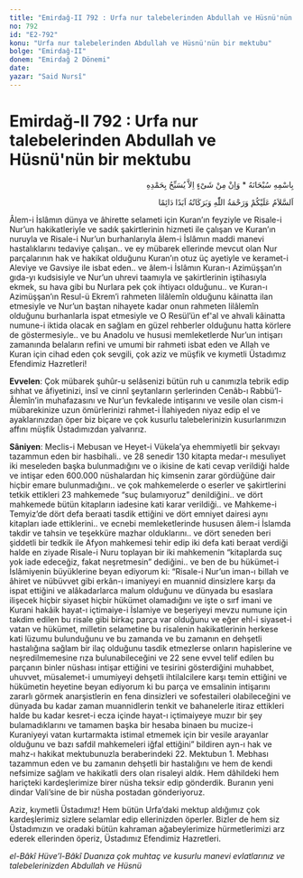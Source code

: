 ```yaml
---
title: "Emirdağ-II 792 : Urfa nur talebelerinden Abdullah ve Hüsnü'nün bir mektubu"
no: 792
id: "E2-792"
konu: "Urfa nur talebelerinden Abdullah ve Hüsnü'nün bir mektubu"
bolge: "Emirdağ-II"
donem: "Emirdağ 2 Dönemi"
date: 
yazar: "Said Nursî"
---
```


# Emirdağ-II 792 : Urfa nur talebelerinden Abdullah ve Hüsnü'nün bir mektubu

<p class="arabic" dir="rtl" title="Meal: “Subhân Allah’ın adıyla” * “Hiçbir şey yoktur ki O'nu hamd ile tesbih etmesin” [İsrâ 17:44]">بِاسْمِهِ سُبْحَانَهُ * وَاِنْ مِنْ شَىْءٍ اِلاَّ يُسَبِّحُ بِحَمْدِهِ</p>

<p class="arabic" dir="rtl" title="Meal: “Allah’ın selâmı, rahmeti ve bereketleri, ebedî ve dâimî olarak üzerinize olsun.”">اَلسَّلاَمُ عَلَيْكُمْ وَرَحْمَةُ اللّٰهِ وَبَرَكَاتُهُ اَبَدًا دَائِمًا</p>

Âlem-i İslâmın dünya ve âhirette selameti için Kuran’ın feyziyle ve Risale-i Nur’un hakikatleriyle ve sadık şakirtlerinin hizmeti ile çalışan ve Kuran’ın nuruyla ve Risale-i Nur’un burhanlarıyla âlem-i İslâmın maddi manevi hastalıklarını tedaviye çalışan.. ve ey mübarek ellerinde mevcut olan Nur parçalarının hak ve hakikat olduğunu Kuran’ın otuz üç ayetiyle ve keramet-i Aleviye ve Gavsiye ile isbat eden.. ve âlem-i İslâmın Kuran-ı Azimüşşan’ın gıda-yı kudsisiyle ve Nur’un uhrevi taamıyla ve şakirtlerinin iştihasıyla ekmek, su hava gibi bu Nurlara pek çok ihtiyacı olduğunu.. ve Kuran-ı Azimüşşan’ın Resul-ü Ekrem’i rahmeten lilâlemîn olduğunu kâinatta ilan etmesiyle ve Nur’un baştan nihayete kadar onun rahmeten lilâlemîn olduğunu burhanlarla ispat etmesiyle ve O Resül’ün ef'al ve ahvali kâinatta numune-i iktida olacak en sağlam en güzel rehberler olduğunu hatta körlere de göstermesiyle.. ve bu Anadolu ve hususi memleketlerde Nur’un intişarı zamanında belaların refini ve umumi bir rahmeti isbat eden ve Allah ve Kuran için cihad eden çok sevgili, çok aziz ve müşfik ve kıymetli Üstadımız Efendimiz Hazretleri!

**Evvelen**: Çok mübarek şuhûr-u selâsenizi bütün ruh u canımızla tebrik edip sıhhat ve âfiyetinizi, insî ve cinnî şeytanların şerlerinden Cenâb-ı Rabbü’l-Âlemîn’in muhafazasını ve Nur’un fevkalede intişarını ve vesile olan cism-i mübarekinize uzun ömürlerinizi rahmet-i İlahiyeden niyaz edip el ve ayaklarınızdan öper biz biçare ve çok kusurlu talebelerinizin kusurlarımızın affını müşfik Üstadımızdan yalvarırız.

**Sâniyen**: Meclis-i Mebusan ve Heyet-i Vükela’ya ehemmiyetli bir şekvayı tazammun eden bir hasbihali.. ve 28 senedir 130 kitapta medar-ı mesuliyet iki meseleden başka bulunmadığını ve o ikisine de kati cevap verildiği halde ve intişar eden 600.000 nüshalardan hiç kimsenin zarar gördüğüne dair hiçbir emare bulunmadığını.. ve çok mahkemelerde o eserler ve şakirtlerini tetkik ettikleri 23 mahkemede “suç bulamıyoruz” denildiğini.. ve dört mahkemede bütün kitapların iadesine kati karar verildiği.. ve Mahkeme-i Temyiz’de dört defa beraati tasdik ettiğini ve dört emniyet dairesi aynı kitapları iade ettiklerini.. ve ecnebi memleketlerinde hususen âlem-i İslamda takdir ve tahsin ve teşekküre mazhar olduklarını.. ve dört seneden beri şiddetli bir tedkik ile Afyon mahkemesi tehir edip iki defa kati beraat verdiği halde en ziyade Risale-i Nuru toplayan bir iki mahkemenin “kitaplarda suç yok iade edeceğiz, fakat neşretmesin” dediğini.. ve ben de bu hükümet-i İslâmiyenin büyüklerine beyan ediyorum ki: “Risale-i Nur’un iman-ı billah ve âhiret ve nübüvvet gibi erkân-ı imaniyeyi en muannid dinsizlere karşı da ispat ettiğini ve alâkadarlarca malum olduğunu ve dünyada bu esaslara ilişecek hiçbir siyaset hiçbir hükümet olamadığını ve işte o sırf imani ve Kurani hakâik hayat-ı içtimaiye-i İslamiye ve beşeriyeyi mevzu numune için takdim edilen bu risale gibi birkaç parça var olduğunu ve eğer ehl-i siyaset-i vatan ve hükümet, milletin selametine bu risalenin hakikatlerinin herkese kati lüzumu bulunduğunu ve bu zamanda ve bu zamanın en dehşetli hastalığına sağlam bir ilaç olduğunu tasdik etmezlerse onların hapislerine ve neşredilmemesine rıza bulunabileceğini ve 22 sene evvel telif edilen bu parçanın binler nüshası intişar ettiğini ve tesirini gösterdiğini muhabbet, uhuvvet, müsalemet-i umumiyeyi dehşetli ihtilalcilere karşı temin ettiğini ve hükümetin heyetine beyan ediyorum ki bu parça ve emsalinin intişarını zararlı görmek anarşistlerin en fena dinsizleri ve sofestaileri olabileceğini ve dünyada bu kadar zaman muannidlerin tenkit ve bahanelerle itiraz ettikleri halde bu kadar kesret-i ecza içinde hayat-ı içtimaiyeye muzır bir şey bulamadıklarını ve tamamen başka bir hesaba binaen bu mucize-i Kuraniyeyi vatan kurtarmakta istimal etmemek için bir vesile arayanlar olduğunu ve bazı safdil mahkemeleri iğfal ettiğini” bildiren ayn-ı hak ve mahz-ı hakikat mektubunuzla beraberindeki 22. Mektubun 1. Mebhası tazammun eden ve bu zamanın dehşetli bir hastalığını ve hem de kendi nefsimize sağlam ve hakikatli ders olan risaleyi aldık. Hem dâhildeki hem hariçteki kardeşlerimize birer nüsha teksir edip gönderdik. Buranın yeni dindar Vali’sine de bir nüsha postadan gönderiyoruz.

Aziz, kıymetli Üstadımız! Hem bütün Urfa’daki mektup aldığımız çok kardeşlerimiz sizlere selamlar edip ellerinizden öperler. Bizler de hem siz Üstadımızın ve oradaki bütün kahraman ağabeylerimize hürmetlerimizi arz ederek ellerinden öperiz, Üstadımız Efendimiz Hazretleri.

*el-Bâkî Hüve’l-Bâkî*
*Duanıza çok muhtaç ve kusurlu*
*manevi evlatlarınız ve talebelerinizden*
*Abdullah ve Hüsnü*
